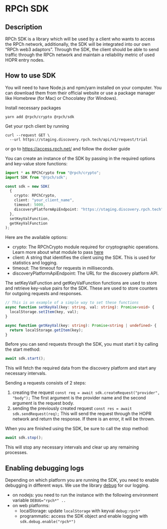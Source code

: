 # RPCh SDK

## Description

RPCh SDK is a library which will be used by a client who wants to access the RPCh network, additionally, the SDK will be integrated into our own “RPCh web3 adaptors”.
Through the SDK, the client should be able to send traffic through the RPCh network and maintain a reliability metric of used HOPR entry nodes.

## How to use SDK
You will need to have Node.js and npm/yarn installed on your computer. You can download them from their official website or use a package manager like Homebrew (for Mac) or Chocolatey (for Windows).

Install necessary packages
```
yarn add @rpch/crypto @rpch/sdk
```

Get your rpch client by running
```
curl --request GET \
  --url https://staging.discovery.rpch.tech/api/v1/request/trial
```

or go to https://access.rpch.net/ and follow the docker guide


You can create an instance of the SDK by passing in the required options and key-value store functions:
```TypeScript
import * as RPChCrypto from "@rpch/crypto";
import SDK from "@rpch/sdk";

const sdk = new SDK(
  {
    crypto: RPChCrypto,
    client: "your_client_name",
    timeout: 5000,
    discoveryPlatformApiEndpoint: "https://staging.discovery.rpch.tech",
  },
  setKeyValFunction,
  getKeyValFunction
);
```
Here are the available options:

- crypto: The RPChCrypto module required for cryptographic operations. Learn more about what module to pass [here](https://github.com/Rpc-h/crypto#rpch-crypto)
- client: A string that identifies the client using the SDK. This is used for statistics and logging.
- timeout: The timeout for requests in milliseconds.
- discoveryPlatformApiEndpoint: The URL for the discovery platform API.

The setKeyValFunction and getKeyValFunction functions are used to store and retrieve key-value pairs for the SDK. These are used to store counters for outgoing requests and responses.

```TypeScript
// This is an example of a simple way to set these functions
async function setKeyVal(key: string, val: string): Promise<void> {
  localStorage.setItem(key, val);
}

async function getKeyVal(key: string): Promise<string | undefined> {
  return localStorage.getItem(key);
}
```

Before you can send requests through the SDK, you must start it by calling the start method:
```TypeScript
await sdk.start();
```
This will fetch the required data from the discovery platform and start any necessary intervals.


Sending a requests consists of 2 steps:
1. creating the request `const req = await sdk.createRequest("provider", "body");` The first argument is the provider name and the second argument is the request body.
2. sending the previously created request `const res = await sdk.sendRequest(req);` This will send the request through the HOPR network and return the response. If there is an error, it will be thrown.

When you are finished using the SDK, be sure to call the stop method:
```TypeScript
await sdk.stop();
```
This will stop any necessary intervals and clear up any remaining processes.

## Enabling debugging logs

Depending on which platform you are running the SDK, you need to enable debugging in different ways.
We use the library [debug](https://github.com/debug-js/debug) for our logging.

- on nodejs: you need to run the instance with the following environment variable `DEBUG="rpch*" ..`
- on web platforms:
  - localStorage: update `localStorage` with keyval `debug:rpch*`
  - programmatic: access the SDK object and enable logging with `sdk.debug.enable("rpch*")`



   
